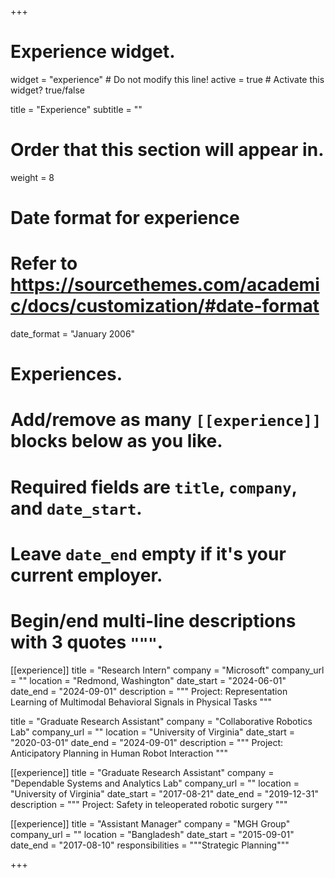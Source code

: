 +++
# Experience widget.
widget = "experience"  # Do not modify this line!
active = true  # Activate this widget? true/false

title = "Experience"
subtitle = ""

# Order that this section will appear in.
weight = 8

# Date format for experience
#   Refer to https://sourcethemes.com/academic/docs/customization/#date-format
date_format = "January 2006"

# Experiences.
#   Add/remove as many `[[experience]]` blocks below as you like.
#   Required fields are `title`, `company`, and `date_start`.
#   Leave `date_end` empty if it's your current employer.
#   Begin/end multi-line descriptions with 3 quotes `"""`.
[[experience]]
  title = "Research Intern"
  company = "Microsoft"
  company_url = ""
  location = "Redmond, Washington"
  date_start = "2024-06-01"
  date_end = "2024-09-01"
  description = """
  Project:
Representation Learning of Multimodal Behavioral Signals in Physical Tasks 
  """


  title = "Graduate Research Assistant"
  company = "Collaborative Robotics Lab"
  company_url = ""
  location = "University of Virginia"
  date_start = "2020-03-01"
  date_end = "2024-09-01"
  description = """
  Project:
Anticipatory Planning in Human Robot Interaction
  """



[[experience]]
  title = "Graduate Research Assistant"
  company = "Dependable Systems and Analytics Lab"
  company_url = ""
  location = "University of Virginia"
  date_start = "2017-08-21"
  date_end = "2019-12-31"
  description = """
  Project:
Safety in teleoperated robotic surgery
  """

[[experience]]
  title = "Assistant Manager"
  company = "MGH Group"
  company_url = ""
  location = "Bangladesh"
  date_start = "2015-09-01"
  date_end = "2017-08-10"
  responsibilities = """Strategic Planning"""

+++

